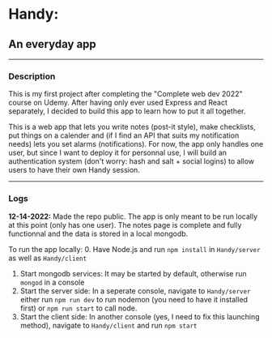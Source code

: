 # Handy:
## An everyday app

---

### Description

This is my first project after completing the "Complete web dev 2022" course on Udemy. After having only ever used Express and React separately, I decided to build this app to learn how to put it all together. 

This is a web app that lets you write notes (post-it style), make checklists, put things on a calender and (if I find an API that suits my notification needs) lets you set alarms (notifications). For now, the app only handles one user, but since I want to deploy it for personnal use, I will build an authentication system (don't worry: hash and salt + social logins) to allow users to have their own Handy session.

---

### Logs

**12-14-2022:**
Made the repo public. The app is only meant to be run locally at this point (only has one user). The notes page is complete and fully functionnal and the data is stored in a local mongodb.

To run the app locally:
0. Have Node.js and run `npm install` in `Handy/server` as well as `Handy/client`
1. Start mongodb services: It may be started by default, otherwise run `mongod` in a console
2. Start the server side: In a seperate console, navigate to `Handy/server` either run `npm run dev` to run nodemon (you need to have it installed first) or `npm run start` to call node.
3. Start the client side: In another console (yes, I need to fix this launching method), navigate to `Handy/client` and run `npm start`